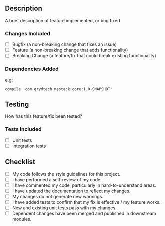 ## Description
A brief description of feature implemented, or bug fixed

### Changes Included
- [ ] Bugfix (a non-breaking change that fixes an issue)
- [ ] Feature (a non-breaking change that adds functionality)
- [ ] Breaking Change (a feature/fix that could break existing functionality)

### Dependencies Added
e.g:
```
compile 'com.grydtech.msstack:core:1.0-SNAPSHOT'
```

## Testing
How has this feature/fix been tested?

### Tests Included
- [ ] Unit tests
- [ ] Integration tests

## Checklist
- [ ] My code follows the style guidelines for this project.
- [ ] I have performed a self-review of my code.
- [ ] I have commented my code, particularly in hard-to-understand areas.
- [ ] I have updated the documentation to reflect my changes.
- [ ] My changes do not generate new warnings.
- [ ] I have added tests to confirm that my fix is effective / my feature works.
- [ ] New and existing unit tests pass with my changes.
- [ ] Dependent changes have been merged and published in downstream modules.
